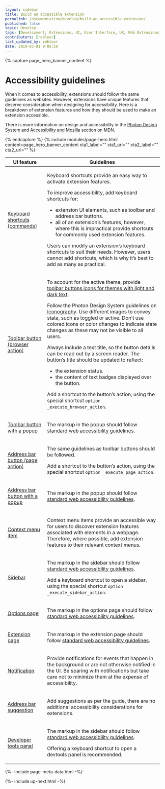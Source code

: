 ```yaml
---
layout: sidebar
title: Build an accessible extension
permalink: /documentation/develop/build-an-accessible-extension/
published: false
topic: Develop
tags: [Development, Extensions, UI, User Interface, UX, Web Extensions]
contributors: [rebloor]
last_updated_by: rebloor
date: 2019-05-01 9:08:50
---
```


<!-- Page Hero Banner -->

{% capture page_hero_banner_content %}

# Accessibility guidelines

When it comes to accessibility, extensions should follow the same guidelines as websites. However, extensions have unique features that deserve consideration when designing for accessibility. Here is a breakdown of extension features and how they should be used to make an extension accessible.

There is more information on design and accessibility in the [Photon Design System](https://design.firefox.com/photon/) and [Accessibility and Mozilla](https://developer.mozilla.org/docs/Mozilla/Accessibility) section on MDN.

{% endcapture %}
{% include modules/page-hero.html
    content=page_hero_banner_content
    cta1_label=""
    cta1_url=""
    cta2_label=""
    cta2_url=""
%}

<!-- END: Page Hero Banner -->

<!-- Single Column Body Module -->

<section class="module">
<article class="module-content grid-x grid-padding-x">
<div class="cell small-12" markdown="1">

<table>
<thead>
<tr>
<th>UI feature</th>
<th>Guidelines</th>
</tr>
</thead>
<tbody>
<tr>
<td markdown="1">

[Keyboard shortcuts (commands)](https://developer.mozilla.org/docs/Mozilla/Add-ons/WebExtensions/manifest.json/commands)

</td>
<td markdown="1">

Keyboard shortcuts provide an easy way to activate extension features.

To improve accessibility, add keyboard shortcuts for:

- extension UI elements, such as toolbar and address bar buttons.
- all of an extension’s features, however, where this is impractical provide shortcuts for commonly used extension features.

<p class="note">Users can modify an extension’s keyboard shortcuts to suit their needs. However, users cannot add shortcuts, which is why it’s best to add as many as practical.</p>

</td>
</tr>
<tr>
<td markdown="1">

[Toolbar button (browser action)](https://developer.mozilla.org/docs/Mozilla/Add-ons/WebExtensions/user_interface/Browser_action)

</td>
<td markdown="1">

To account for the active theme, provide [toolbar buttons icons for themes with light and dark text](https://developer.mozilla.org/docs/Mozilla/Add-ons/WebExtensions/manifest.json/browser_action#theme_icons).

Follow the Photon Design System guidelines on [Iconography](https://design.firefox.com/photon/visuals/iconography.html). Use different images to convey state, such as toggled or active. Don’t use colored icons or color changes to indicate state changes as these may not be visible to all users.

Always include a text title, so the button details can be read out by a screen reader. The button’s title should be updated to reflect:

- the extension status.
- the content of text badges displayed over the button.

Add a shortcut to the button’s action, using the special shortcut `option _execute_browser_action`.

</td>
</tr>
<tr>
<td markdown="1">

[Toolbar button with a popup](https://developer.mozilla.org/docs/Mozilla/Add-ons/WebExtensions/user_interface/Popups)

</td>
<td markdown="1">

The markup in the popup should follow [standard web accessibility guidelines](https://developer.mozilla.org/docs/Web/Accessibility).

</td>
</tr>
<tr>
<td markdown="1">

[Address bar button (page action)](https://developer.mozilla.org/docs/Mozilla/Add-ons/WebExtensions/user_interface/Page_actions)

</td>
<td markdown="1">

The same guidelines as toolbar buttons should be followed.

Add a shortcut to the button’s action, using the special shortcut `option _execute_page_action`.

</td>
</tr>
<tr>
<td markdown="1">

[Address bar button with a popup](https://developer.mozilla.org/docs/Mozilla/Add-ons/WebExtensions/user_interface/Popups)

</td>
<td markdown="1">

The markup in the popup should follow [standard web accessibility guidelines](https://developer.mozilla.org/docs/Web/Accessibility).

</td>
</tr>
<tr>
<td markdown="1">

[Context menu item](https://developer.mozilla.org/docs/Mozilla/Add-ons/WebExtensions/user_interface/Context_menu_items)

</td>
<td markdown="1">

Context menu items provide an accessible way for users to discover extension features associated with elements in a webpage. Therefore, where possible, add extension features to their relevant context menus.

</td>
</tr>
<tr>
<td markdown="1">

[Sidebar](https://developer.mozilla.org/docs/Mozilla/Add-ons/WebExtensions/user_interface/Sidebars)

</td>
<td markdown="1">

The markup in the sidebar should follow [standard web accessibility guidelines](https://developer.mozilla.org/docs/Web/Accessibility).

Add a keyboard shortcut to open a sidebar, using the special shortcut `option _execute_sidebar_action`.

</td>
</tr>
<tr>
<td markdown="1">

[Options page](https://developer.mozilla.org/docs/Mozilla/Add-ons/WebExtensions/user_interface/Options_pages)

</td>
<td markdown="1">

The markup in the options page should follow [standard web accessibility guidelines](https://developer.mozilla.org/docs/Web/Accessibility).

</td>
</tr>
<tr>
<td markdown="1">

[Extension page](https://developer.mozilla.org/docs/Mozilla/Add-ons/WebExtensions/user_interface/Extension_pages)

</td>
<td markdown="1">

The markup in the extension page should follow [standard web accessibility guidelines](https://developer.mozilla.org/docs/Web/Accessibility).

</td>
</tr>
<tr>

<td markdown="1">

[Notification](https://developer.mozilla.org/docs/Mozilla/Add-ons/WebExtensions/user_interface/Notifications)

</td>
<td markdown="1">

Provide notifications for events that happen in the background or are not otherwise notified in the UI. Be sparing with notifications but take care not to minimize them at the expense of accessibility.

</td>
</tr>
<tr>
<td markdown="1">

[Address bar suggestion](https://developer.mozilla.org/docs/Mozilla/Add-ons/WebExtensions/user_interface/Omnibox)

</td>
<td markdown="1">

Add suggestions as per the guide, there are no additional accessibility considerations for extensions.

</td>
</tr>
<tr>
<td markdown="1">

[Developer tools panel](https://developer.mozilla.org/docs/Mozilla/Add-ons/WebExtensions/user_interface/devtools_panels)

</td>
<td markdown="1">

The markup in the sidebar should follow [standard web accessibility guidelines](https://developer.mozilla.org/docs/Web/Accessibility).

Offering a keyboard shortcut to open a devtools panel is recommended.

</td>
</tr>
</tbody>
</table>

</div>
</article>
</section>

<!-- END: Single Column Body Module -->

<!-- Meta Data -->

{%- include page-meta-data.html -%}

<!-- END: Meta Data -->

<!-- Up Next -->

{%- include up-next.html -%}

<!-- END: Up Next -->
